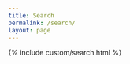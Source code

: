 ```yaml
---
title: Search
permalink: /search/
layout: page
---
```


<style type="text/css" media="screen">
  .container {
    margin: 10px auto;
    max-width: 600px;
  }
  input {
    font-size: 30px;
    display: block;
    margin: auto;
    width: 400px
  }
  h1 {
    margin: 30px 0;
    font-size: 4em;
    line-height: 1;
    letter-spacing: -1px;
    text-align: center;
  }
</style>

{% include custom/search.html %}

